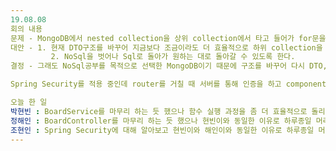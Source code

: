 ```yaml
---
19.08.08
회의 내용
문제 - MongoDB에서 nested collection을 상위 collection에서 타고 들어가 for문을 돌리면서 찾지 않고 쿼리를 통해 직접 하위 객체를 리턴하는 부분을 아무리 찾아봐도 제대로 되지 않음.
대안 - 1. 현재 DTO구조를 바꾸어 지금보다 조금이라도 더 효율적으로 하위 collection을 찾을 수 있도록 한다.
         2. NoSql을 벗어나 Sql로 돌아가 원하는 대로 돌아갈 수 있도록 한다.
결정 - 그래도 NoSql공부를 목적으로 선택한 MongoDB이기 때문에 구조를 바꾸어 다시 DTO, DAO, Service를 구현해보는 방향으로 결정. DTO 구조 설계. 내일부터 다시 구현할 예정

Spring Security를 적용 중인데 router를 거칠 때 서버를 통해 인증을 하고 component에서 다시 서버에 데이터를 요청하지 않고 router를 거칠때 인증과 데이터 요청을 동시에 하여 component에 뿌려주거나, 데이터를 요청하는 component를 별도로 구현하여 할 수도 있지 않을까..

오늘 한 일
박현빈 : BoardService를 마무리 하는 듯 했으나 함수 실행 과정을 좀 더 효율적으로 돌리고 싶어서 하루 종일 검색을 하며 찾아다녔지만 별로 소득이 없어 저녁에 회의한 후 내일 다시 DTO바꿀 예정
정해인 : BoardController를 마무리 하는 듯 했으나 현빈이와 동일한 이유로 하루종일 머리를 싸매고 고뇌를 했으나 별다른 소득이 없어 저녁에 회의 한 후 내일 다시 DTO마무리 하라고 응원할 예정
조현인 : Spring Security에 대해 알아보고 현빈이와 해인이와 동일한 이유로 하루종일 머리를 싸매고 고뇌를 했으나 별다른 소득이 없어 저녁에 회의 한 후 내일 다시 화이팅하기로 함. Azure에 데이터 이전을 할 계획이기 때문에 미리 조금 알아봄.
---
```

